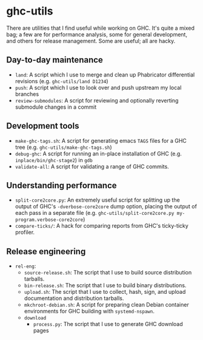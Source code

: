 # ghc-utils
There are utilities that I find useful while working on GHC. It's quite a mixed
bag; a few are for performance analysis, some for general development, and
others for release management. Some are useful; all are hacky.

## Day-to-day maintenance

 * `land`: A script which I use to merge and clean up Phabricator differential
   revisions (e.g. `ghc-utils/land D1234`)
 * `push`: A script which I use to look over and push upstream my local branches
 * `review-submodules`: A script for reviewing and optionally reverting
   submodule changes in a commit

## Development tools

 * `make-ghc-tags.sh`: A script for generating emacs `TAGS` files for a GHC tree
   (e.g. `ghc-utils/make-ghc-tags.sh`)
 * `debug-ghc`: A script for running an in-place installation of GHC (e.g.
   `inplace/bin/ghc-stage2`) in `gdb`
 * `validate-all`: A script for validating a range of GHC commits.

## Understanding performance

 * `split-core2core.py`: An extremely useful script for splitting up the output
   of GHC's `-dverbose-core2core` dump option, placing the output of each pass
   in a separate file (e.g. `ghc-utils/split-core2core.py
   my-program.verbose-core2core`)
 * `compare-ticks/`: A hack for comparing reports from GHC's ticky-ticky
   profiler.

## Release engineering

 * `rel-eng`:
   * `source-release.sh`: The script that I use to build source distribution
     tarballs.
   * `bin-release.sh`: The script that I use to build binary distributions.
   * `upload.sh`: The script that I use to collect, hash, sign, and upload
     documentation and distribution tarballs.
   * `mkchroot-debian.sh`: A script for preparing clean Debian container
     environments for GHC building with `systemd-nspawn`.
   * `download`
     * `process.py`: The script that I use to generate GHC download pages
